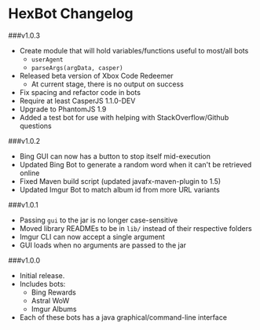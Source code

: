 HexBot Changelog
==========

###v1.0.3
- Create module that will hold variables/functions useful to most/all bots
  - `userAgent`
  - `parseArgs(argData, casper)`
- Released beta version of Xbox Code Redeemer
  - At current stage, there is no output on success
- Fix spacing and refactor code in bots
- Require at least CasperJS 1.1.0-DEV
- Upgrade to PhantomJS 1.9
- Added a test bot for use with helping with StackOverflow/Github questions

###v1.0.2
- Bing GUI can now has a button to stop itself mid-execution
- Updated Bing Bot to generate a random word when it can't be retrieved online
- Fixed Maven build script (updated javafx-maven-plugin to 1.5)
- Updated Imgur Bot to match album id from more URL variants

###v1.0.1
- Passing `gui` to the jar is no longer case-sensitive
- Moved library READMEs to be in `lib/` instead of their respective folders
- Imgur CLI can now accept a single argument
- GUI loads when no arguments are passed to the jar

###v1.0.0
- Initial release.
- Includes bots:
  - Bing Rewards
  - Astral WoW
  - Imgur Albums
- Each of these bots has a java graphical/command-line interface

